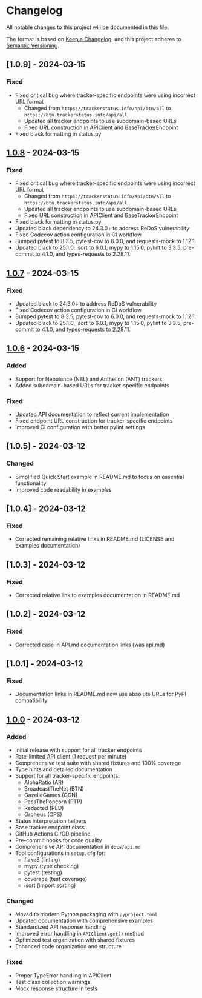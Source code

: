 # Changelog

All notable changes to this project will be documented in this file.

The format is based on [Keep a Changelog](https://keepachangelog.com/en/1.0.0/),
and this project adheres to [Semantic Versioning](https://semver.org/spec/v2.0.0.html).

## [1.0.9] - 2024-03-15

### Fixed
- Fixed critical bug where tracker-specific endpoints were using incorrect URL format
  - Changed from `https://trackerstatus.info/api/btn/all` to `https://btn.trackerstatus.info/api/all`
  - Updated all tracker endpoints to use subdomain-based URLs
  - Fixed URL construction in APIClient and BaseTrackerEndpoint
- Fixed black formatting in status.py

## [1.0.8] - 2024-03-15

### Fixed
- Fixed critical bug where tracker-specific endpoints were using incorrect URL format
  - Changed from `https://trackerstatus.info/api/btn/all` to `https://btn.trackerstatus.info/api/all`
  - Updated all tracker endpoints to use subdomain-based URLs
  - Fixed URL construction in APIClient and BaseTrackerEndpoint
- Fixed black formatting in status.py
- Updated black dependency to 24.3.0+ to address ReDoS vulnerability
- Fixed Codecov action configuration in CI workflow
- Bumped pytest to 8.3.5, pytest-cov to 6.0.0, and requests-mock to 1.12.1.
- Updated black to 25.1.0, isort to 6.0.1, mypy to 1.15.0, pylint to 3.3.5, pre-commit to 4.1.0, and types-requests to 2.28.11.

## [1.0.7] - 2024-03-15

### Fixed
- Updated black to 24.3.0+ to address ReDoS vulnerability
- Fixed Codecov action configuration in CI workflow
- Bumped pytest to 8.3.5, pytest-cov to 6.0.0, and requests-mock to 1.12.1.
- Updated black to 25.1.0, isort to 6.0.1, mypy to 1.15.0, pylint to 3.3.5, pre-commit to 4.1.0, and types-requests to 2.28.11.

## [1.0.6] - 2024-03-15

### Added
- Support for Nebulance (NBL) and Anthelion (ANT) trackers
- Added subdomain-based URLs for tracker-specific endpoints

### Fixed
- Updated API documentation to reflect current implementation
- Fixed endpoint URL construction for tracker-specific endpoints
- Improved CI configuration with better pylint settings

## [1.0.5] - 2024-03-12

### Changed
- Simplified Quick Start example in README.md to focus on essential functionality
- Improved code readability in examples

## [1.0.4] - 2024-03-12

### Fixed
- Corrected remaining relative links in README.md (LICENSE and examples documentation)

## [1.0.3] - 2024-03-12

### Fixed
- Corrected relative link to examples documentation in README.md

## [1.0.2] - 2024-03-12

### Fixed
- Corrected case in API.md documentation links (was api.md)

## [1.0.1] - 2024-03-12

### Fixed
- Documentation links in README.md now use absolute URLs for PyPI compatibility

## [1.0.0] - 2024-03-12

### Added
- Initial release with support for all tracker endpoints
- Rate-limited API client (1 request per minute)
- Comprehensive test suite with shared fixtures and 100% coverage
- Type hints and detailed documentation
- Support for all tracker-specific endpoints:
  - AlphaRatio (AR)
  - BroadcastTheNet (BTN)
  - GazelleGames (GGN)
  - PassThePopcorn (PTP)
  - Redacted (RED)
  - Orpheus (OPS)
- Status interpretation helpers
- Base tracker endpoint class
- GitHub Actions CI/CD pipeline
- Pre-commit hooks for code quality
- Comprehensive API documentation in `docs/api.md`
- Tool configurations in `setup.cfg` for:
  - flake8 (linting)
  - mypy (type checking)
  - pytest (testing)
  - coverage (test coverage)
  - isort (import sorting)

### Changed
- Moved to modern Python packaging with `pyproject.toml`
- Updated documentation with comprehensive examples
- Standardized API response handling
- Improved error handling in `APIClient.get()` method
- Optimized test organization with shared fixtures
- Enhanced code organization and structure

### Fixed
- Proper TypeError handling in APIClient
- Test class collection warnings
- Mock response structure in tests

[1.0.0]: https://github.com/mauvehed/trackerstatus/releases/tag/v1.0.0
[1.0.6]: https://github.com/mauvehed/trackerstatus/releases/tag/v1.0.6
[1.0.7]: https://github.com/mauvehed/trackerstatus/releases/tag/v1.0.7
[1.0.8]: https://github.com/mauvehed/trackerstatus/releases/tag/v1.0.8
